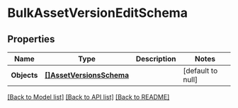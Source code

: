 # BulkAssetVersionEditSchema

## Properties
Name | Type | Description | Notes
------------ | ------------- | ------------- | -------------
**Objects** | [**[]AssetVersionsSchema**](AssetVersionsSchema.md) |  | [default to null]

[[Back to Model list]](../README.md#documentation-for-models) [[Back to API list]](../README.md#documentation-for-api-endpoints) [[Back to README]](../README.md)


